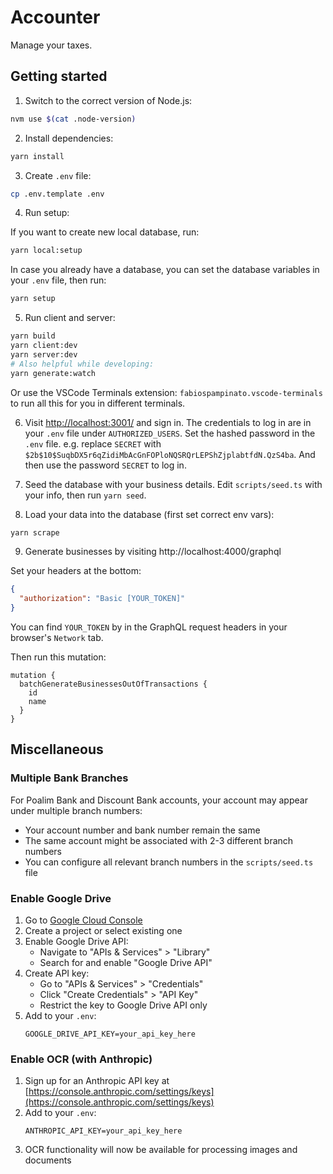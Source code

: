 # Accounter

Manage your taxes.

## Getting started

1. Switch to the correct version of Node.js:

```sh
nvm use $(cat .node-version)
```

2. Install dependencies:

```sh
yarn install
```

3. Create `.env` file:

```sh
cp .env.template .env
```

4. Run setup:

If you want to create new local database, run:

```sh
yarn local:setup
```

In case you already have a database, you can set the database variables in your `.env` file, then
run:

```sh
yarn setup
```

5. Run client and server:

```sh
yarn build
yarn client:dev
yarn server:dev
# Also helpful while developing:
yarn generate:watch
```

Or use the VSCode Terminals extension: `fabiospampinato.vscode-terminals` to run all this for you in
different terminals.

6. Visit [http://localhost:3001/](http://localhost:3001/) and sign in. The credentials to log in are
   in your `.env` file under `AUTHORIZED_USERS`. Set the hashed password in the `.env` file. e.g.
   replace `SECRET` with `$2b$10$SuqbDX5r6qZidiMbAcGnFOPloNQSRQrLEPShZjplabtfdN.QzS4ba`. And then
   use the password `SECRET` to log in.

7. Seed the database with your business details. Edit `scripts/seed.ts` with your info, then run
   `yarn seed`.

8. Load your data into the database (first set correct env vars):

```sh
yarn scrape
```

9. Generate businesses by visiting http://localhost:4000/graphql

Set your headers at the bottom:

```json
{
  "authorization": "Basic [YOUR_TOKEN]"
}
```

You can find `YOUR_TOKEN` by in the GraphQL request headers in your browser's `Network` tab.

Then run this mutation:

```gql
mutation {
  batchGenerateBusinessesOutOfTransactions {
    id
    name
  }
}
```

## Miscellaneous

### Multiple Bank Branches

For Poalim Bank and Discount Bank accounts, your account may appear under multiple branch numbers:

- Your account number and bank number remain the same
- The same account might be associated with 2-3 different branch numbers
- You can configure all relevant branch numbers in the `scripts/seed.ts` file

### Enable Google Drive

1. Go to [Google Cloud Console](https://console.cloud.google.com/)
2. Create a project or select existing one
3. Enable Google Drive API:
   - Navigate to "APIs & Services" > "Library"
   - Search for and enable "Google Drive API"
4. Create API key:
   - Go to "APIs & Services" > "Credentials"
   - Click "Create Credentials" > "API Key"
   - Restrict the key to Google Drive API only
5. Add to your `.env`:
   ```
   GOOGLE_DRIVE_API_KEY=your_api_key_here
   ```

### Enable OCR (with Anthropic)

1. Sign up for an Anthropic API key at
   [https://console.anthropic.com/settings/keys](https://console.anthropic.com/settings/keys)
2. Add to your `.env`:
   ```
   ANTHROPIC_API_KEY=your_api_key_here
   ```
3. OCR functionality will now be available for processing images and documents

